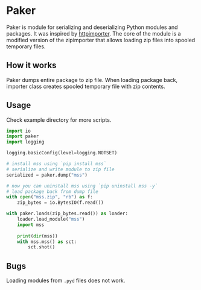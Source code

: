 # Paker
Paker is module for serializing and deserializing Python modules and packages. 
It was inspired by [httpimporter](https://github.com/operatorequals/httpimport).
The core of the module is a modified version of the zipimporter that allows 
loading zip files into spooled temporary files.

## How it works
Paker dumps entire package to zip file. When loading package back, importer class 
creates spooled temporary file with zip contents.


## Usage
Check example directory for more scripts.

```python
import io
import paker
import logging

logging.basicConfig(level=logging.NOTSET)

# install mss using `pip install mss`
# serialize and write module to zip file
serialized = paker.dump("mss")

# now you can uninstall mss using `pip uninstall mss -y`
# load package back from dump file
with open("mss.zip", "rb") as f:
    zip_bytes = io.BytesIO(f.read())

with paker.loads(zip_bytes.read()) as loader:
    loader.load_module("mss")
    import mss
    
    print(dir(mss))
    with mss.mss() as sct:
        sct.shot()
```

## Bugs

Loading modules from `.pyd` files does not work.
